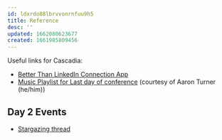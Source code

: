 ```yaml
---
id: ldxrdo88lbrvvonrnfuu9h5
title: Reference
desc: ''
updated: 1662080623677
created: 1661985809456
---
```


Useful links for Cascadia:

- [Better Than LinkedIn Connection App](https://2022.cascadiajs.com/home/login?message=Please%20log-in)
- [Music Playlist for Last day of conference](https://open.spotify.com/playlist/5rc784MVbKuZosmnZSRRmI?si=6zdm_8qqRx-yM55DZ7qB_g) (courtesy of Aaron Turner (he/him))

## Day 2 Events
- [Stargazing thread](https://discord.com/channels/853074440069578772/1015010603154276472/1015010620938129461)